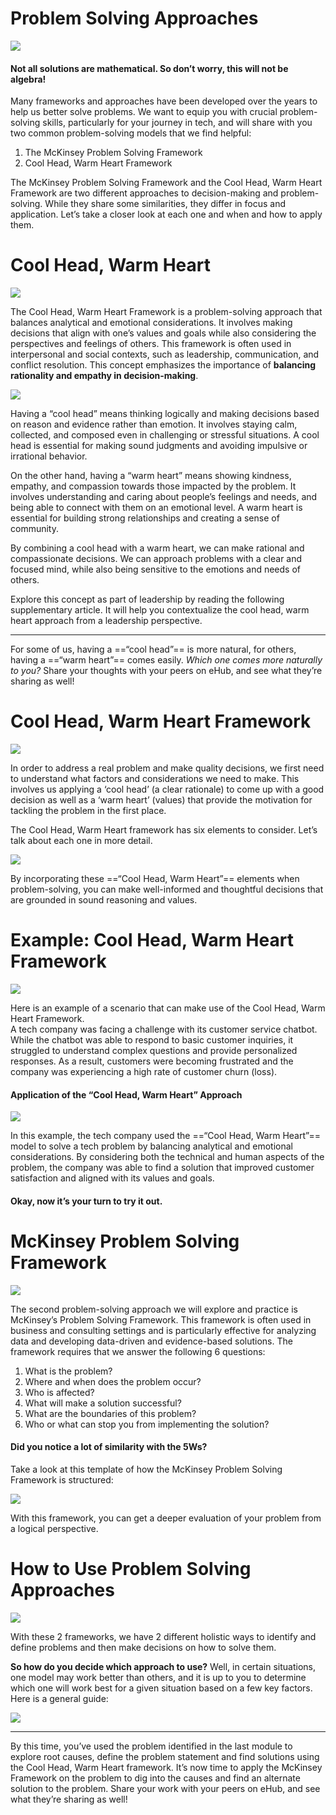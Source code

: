 # Problem Solving Approaches

![](https://s3.amazonaws.com/alx-intranet.hbtn.io/uploads/medias/2024/10/2932ec271c671a768f27b8464b94e996701967ad.png?X-Amz-Algorithm=AWS4-HMAC-SHA256&X-Amz-Credential=AKIARDDGGGOUSBVO6H7D%2F20251012%2Fus-east-1%2Fs3%2Faws4_request&X-Amz-Date=20251012T085249Z&X-Amz-Expires=86400&X-Amz-SignedHeaders=host&X-Amz-Signature=3fd9c4fa13b707a75ad3a2e9fe2070957def2a252916667e9a3eb9098c108811)

  

#### Not all solutions are mathematical. So don’t worry, this will not be algebra!

Many frameworks and approaches have been developed over the years to help us better solve problems. We want to equip you with crucial problem-solving skills, particularly for your journey in tech, and will share with you two common problem-solving models that we find helpful:

1. The McKinsey Problem Solving Framework
2. Cool Head, Warm Heart Framework

The McKinsey Problem Solving Framework and the Cool Head, Warm Heart Framework are two different approaches to decision-making and problem-solving. While they share some similarities, they differ in focus and application. Let’s take a closer look at each one and when and how to apply them.

# Cool Head, Warm Heart

![](https://s3.amazonaws.com/alx-intranet.hbtn.io/uploads/medias/2024/7/f5865018ddac73e42bb695b3b3a22299f74abaa4.png?X-Amz-Algorithm=AWS4-HMAC-SHA256&X-Amz-Credential=AKIARDDGGGOUSBVO6H7D%2F20251012%2Fus-east-1%2Fs3%2Faws4_request&X-Amz-Date=20251012T085350Z&X-Amz-Expires=86400&X-Amz-SignedHeaders=host&X-Amz-Signature=05117c931b0b1e62093deffa240b506c5cf6b8878bac30c1f7b8b58a00c5be55)

  
The Cool Head, Warm Heart Framework is a problem-solving approach that balances analytical and emotional considerations. It involves making decisions that align with one’s values and goals while also considering the perspectives and feelings of others. This framework is often used in interpersonal and social contexts, such as leadership, communication, and conflict resolution. This concept emphasizes the importance of **balancing rationality and empathy in decision-making**.

![](https://s3.amazonaws.com/alx-intranet.hbtn.io/uploads/medias/2024/10/32223a877c8f15f1296c777fc2c2988ba6fc3177.png?X-Amz-Algorithm=AWS4-HMAC-SHA256&X-Amz-Credential=AKIARDDGGGOUSBVO6H7D%2F20251012%2Fus-east-1%2Fs3%2Faws4_request&X-Amz-Date=20251012T085350Z&X-Amz-Expires=86400&X-Amz-SignedHeaders=host&X-Amz-Signature=2fd180e3344c8361bdd8553da9ba37fe5fa3ff4668133d7595b2ce6a28de6cf0)

Having a “cool head” means thinking logically and making decisions based on reason and evidence rather than emotion. It involves staying calm, collected, and composed even in challenging or stressful situations. A cool head is essential for making sound judgments and avoiding impulsive or irrational behavior.

On the other hand, having a “warm heart” means showing kindness, empathy, and compassion towards those impacted by the problem. It involves understanding and caring about people’s feelings and needs, and being able to connect with them on an emotional level. A warm heart is essential for building strong relationships and creating a sense of community.

By combining a cool head with a warm heart, we can make rational and compassionate decisions. We can approach problems with a clear and focused mind, while also being sensitive to the emotions and needs of others.

Explore this concept as part of leadership by reading the following supplementary article. It will help you contextualize the cool head, warm heart approach from a leadership perspective.

---

For some of us, having a ==“cool head”== is more natural, for others, having a ==“warm heart”== comes easily. _Which one comes more naturally to you?_ Share your thoughts with your peers on eHub, and see what they’re sharing as well!

# Cool Head, Warm Heart Framework

![](https://s3.amazonaws.com/alx-intranet.hbtn.io/uploads/medias/2024/7/f5865018ddac73e42bb695b3b3a22299f74abaa4.png?X-Amz-Algorithm=AWS4-HMAC-SHA256&X-Amz-Credential=AKIARDDGGGOUSBVO6H7D%2F20251012%2Fus-east-1%2Fs3%2Faws4_request&X-Amz-Date=20251012T085403Z&X-Amz-Expires=86400&X-Amz-SignedHeaders=host&X-Amz-Signature=baed3b4b74ea0e04756b9a7dd19105dd699d786d8e56a27d90be228f5bdd6947)

In order to address a real problem and make quality decisions, we first need to understand what factors and considerations we need to make. This involves us applying a ‘cool head’ (a clear rationale) to come up with a good decision as well as a ‘warm heart’ (values) that provide the motivation for tackling the problem in the first place.

The Cool Head, Warm Heart framework has six elements to consider. Let’s talk about each one in more detail.

![](https://s3.amazonaws.com/alx-intranet.hbtn.io/uploads/medias/2024/10/e1b23f9f2f3621b4b7b55e17c35c543b880e78f3.png?X-Amz-Algorithm=AWS4-HMAC-SHA256&X-Amz-Credential=AKIARDDGGGOUSBVO6H7D%2F20251012%2Fus-east-1%2Fs3%2Faws4_request&X-Amz-Date=20251012T085403Z&X-Amz-Expires=86400&X-Amz-SignedHeaders=host&X-Amz-Signature=e5a930166894fd58a2f55ee84083e4081e9377396f0601742b1b54c9e715ce9b)

By incorporating these ==“Cool Head, Warm Heart”== elements when problem-solving, you can make well-informed and thoughtful decisions that are grounded in sound reasoning and values.

# Example: Cool Head, Warm Heart Framework

![](https://s3.amazonaws.com/alx-intranet.hbtn.io/uploads/medias/2024/7/f5865018ddac73e42bb695b3b3a22299f74abaa4.png?X-Amz-Algorithm=AWS4-HMAC-SHA256&X-Amz-Credential=AKIARDDGGGOUSBVO6H7D%2F20251012%2Fus-east-1%2Fs3%2Faws4_request&X-Amz-Date=20251012T085420Z&X-Amz-Expires=86400&X-Amz-SignedHeaders=host&X-Amz-Signature=15e2f188d7670ff2817d0873c9cc1202a7c5f1ceaa6465bbb558d13f3e005348)

Here is an example of a scenario that can make use of the Cool Head, Warm Heart Framework.  
A tech company was facing a challenge with its customer service chatbot. While the chatbot was able to respond to basic customer inquiries, it struggled to understand complex questions and provide personalized responses. As a result, customers were becoming frustrated and the company was experiencing a high rate of customer churn (loss).

  

#### Application of the “Cool Head, Warm Heart” Approach

![](https://s3.amazonaws.com/alx-intranet.hbtn.io/uploads/medias/2024/10/9443c11295d6ae4ca5f2c0b803d082e5904bdb0b.png?X-Amz-Algorithm=AWS4-HMAC-SHA256&X-Amz-Credential=AKIARDDGGGOUSBVO6H7D%2F20251012%2Fus-east-1%2Fs3%2Faws4_request&X-Amz-Date=20251012T085420Z&X-Amz-Expires=86400&X-Amz-SignedHeaders=host&X-Amz-Signature=16bbe6db8ecf0783c9701fc23e67dd4a16fdad0a4342c62e75a3ea150f89e2fc)

In this example, the tech company used the ==“Cool Head, Warm Heart”== model to solve a tech problem by balancing analytical and emotional considerations. By considering both the technical and human aspects of the problem, the company was able to find a solution that improved customer satisfaction and aligned with its values and goals.

#### Okay, now it’s your turn to try it out.

# McKinsey Problem Solving Framework

![](https://s3.amazonaws.com/alx-intranet.hbtn.io/uploads/medias/2024/7/f5865018ddac73e42bb695b3b3a22299f74abaa4.png?X-Amz-Algorithm=AWS4-HMAC-SHA256&X-Amz-Credential=AKIARDDGGGOUSBVO6H7D%2F20251012%2Fus-east-1%2Fs3%2Faws4_request&X-Amz-Date=20251012T085438Z&X-Amz-Expires=86400&X-Amz-SignedHeaders=host&X-Amz-Signature=84588b619cf4ef1402651960c47403870316b0615182373397dfe01baff9cae5)

  
The second problem-solving approach we will explore and practice is McKinsey’s Problem Solving Framework. This framework is often used in business and consulting settings and is particularly effective for analyzing data and developing data-driven and evidence-based solutions. The framework requires that we answer the following 6 questions:

1. What is the problem?
2. Where and when does the problem occur?
3. Who is affected?
4. What will make a solution successful?
5. What are the boundaries of this problem?
6. Who or what can stop you from implementing the solution?

#### Did you notice a lot of similarity with the 5Ws?

Take a look at this template of how the McKinsey Problem Solving Framework is structured:

![](https://s3.amazonaws.com/alx-intranet.hbtn.io/uploads/medias/2024/10/eb407416eea5420cf5bba3925a80a8d840cdfaeb.png?X-Amz-Algorithm=AWS4-HMAC-SHA256&X-Amz-Credential=AKIARDDGGGOUSBVO6H7D%2F20251012%2Fus-east-1%2Fs3%2Faws4_request&X-Amz-Date=20251012T085438Z&X-Amz-Expires=86400&X-Amz-SignedHeaders=host&X-Amz-Signature=dcdb36a085458d857f78722c7fbbb32ec0fc983ddcb213acc484046179b2d5b4)

With this framework, you can get a deeper evaluation of your problem from a logical perspective.

# How to Use Problem Solving Approaches

![](https://s3.amazonaws.com/alx-intranet.hbtn.io/uploads/medias/2024/7/f5865018ddac73e42bb695b3b3a22299f74abaa4.png?X-Amz-Algorithm=AWS4-HMAC-SHA256&X-Amz-Credential=AKIARDDGGGOUSBVO6H7D%2F20251012%2Fus-east-1%2Fs3%2Faws4_request&X-Amz-Date=20251012T085458Z&X-Amz-Expires=86400&X-Amz-SignedHeaders=host&X-Amz-Signature=b481be188aaa7b8514d63e63533a9170dce9d1875d65d2ae93863c55a06f1c82)

  
With these 2 frameworks, we have 2 different holistic ways to identify and define problems and then make decisions on how to solve them.

**So how do you decide which approach to use?** Well, in certain situations, one model may work better than others, and it is up to you to determine which one will work best for a given situation based on a few key factors. Here is a general guide:

![](https://s3.amazonaws.com/alx-intranet.hbtn.io/uploads/medias/2024/10/5db0bc67b67884e058404aa87bfe3b157945ea44.png?X-Amz-Algorithm=AWS4-HMAC-SHA256&X-Amz-Credential=AKIARDDGGGOUSBVO6H7D%2F20251012%2Fus-east-1%2Fs3%2Faws4_request&X-Amz-Date=20251012T085458Z&X-Amz-Expires=86400&X-Amz-SignedHeaders=host&X-Amz-Signature=6f09cd0ea18662a0f92acadd99fbea688d6f44eb8091c379a223ff131853079b)

---

By this time, you’ve used the problem identified in the last module to explore root causes, define the problem statement and find solutions using the Cool Head, Warm Heart framework. It’s now time to apply the McKinsey Framework on the problem to dig into the causes and find an alternate solution to the problem. Share your work with your peers on eHub, and see what they’re sharing as well!


